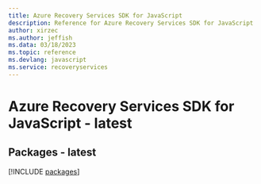```yaml
---
title: Azure Recovery Services SDK for JavaScript
description: Reference for Azure Recovery Services SDK for JavaScript
author: xirzec
ms.author: jeffish
ms.data: 03/18/2023
ms.topic: reference
ms.devlang: javascript
ms.service: recoveryservices
---
```

# Azure Recovery Services SDK for JavaScript - latest
## Packages - latest
[!INCLUDE [packages](recovery-services-index.md)]